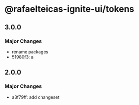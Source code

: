 # @rafaelteicas-ignite-ui/tokens

## 3.0.0

### Major Changes

- rename packages
- 51980f3: a

## 2.0.0

### Major Changes

- a3f79ff: add changeset
